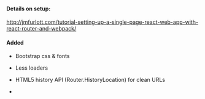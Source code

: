 #### Details on setup:
http://jmfurlott.com/tutorial-setting-up-a-single-page-react-web-app-with-react-router-and-webpack/

#### Added
* Bootstrap css & fonts

* Less loaders

* HTML5 history API (Router.HistoryLocation) for clean URLs

*


